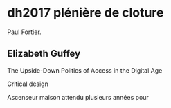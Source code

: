 # dh2017 plénière de cloture

Paul Fortier.

## Elizabeth Guffey

The Upside-Down Politics of Access in the Digital Age

Critical design

Ascenseur maison attendu plusieurs années pour 